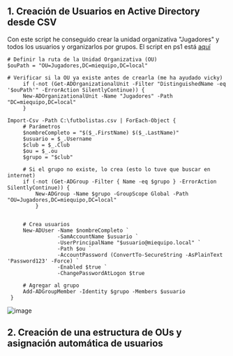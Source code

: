 ## 1. Creación de Usuarios en Active Directory desde CSV

Con este script he conseguido crear la unidad organizativa "Jugadores" y todos los usuarios y organizarlos por grupos. 
El script en ps1 está [aquí](/Administración%20AD/Futbolistas.ps1)
~~~
# Definir la ruta de la Unidad Organizativa (OU)
$ouPath = "OU=Jugadores,DC=miequipo,DC=local"

# Verificar si la OU ya existe antes de crearla (me ha ayudado vicky)
     if (-not (Get-ADOrganizationalUnit -Filter "DistinguishedName -eq '$ouPath'" -ErrorAction SilentlyContinue)) {
     New-ADOrganizationalUnit -Name "Jugadores" -Path "DC=miequipo,DC=local"
     }

Import-Csv -Path C:\futbolistas.csv | ForEach-Object {
     # Parámetros
     $nombreCompleto = "$($_.FirstName) $($_.LastName)"
     $usuario = $_.Username
     $club = $_.Club
     $ou = $_.ou
     $grupo = "$club"

     # Si el grupo no existe, lo crea (esto lo tuve que buscar en internet)
     if (-not (Get-ADGroup -Filter { Name -eq $grupo } -ErrorAction SilentlyContinue)) {
         New-ADGroup -Name $grupo -GroupScope Global -Path "OU=Jugadores,DC=miequipo,DC=local"
         }
    

     # Crea usuarios
     New-ADUser -Name $nombreCompleto `
                -SamAccountName $usuario `
                -UserPrincipalName "$usuario@miequipo.local" `
                -Path $ou `
                -AccountPassword (ConvertTo-SecureString -AsPlainText 'Password123' -Force) `
                -Enabled $true `
                -ChangePasswordAtLogon $true

     # Agregar al grupo
     Add-ADGroupMember -Identity $grupo -Members $usuario
 }

~~~

![image](https://github.com/user-attachments/assets/638b6cda-efd1-409c-b706-5ead866bdcad)


## 2. Creación de una estructura de OUs y asignación automática de usuarios



